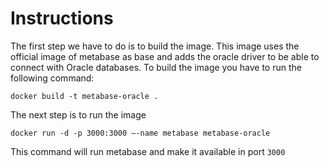 # Instructions
The first step we have to do is to build the image. This image uses the official image of metabase as base and adds the oracle driver to be able to connect with Oracle databases.
To build the image you have to run the following command:

`docker build -t metabase-oracle .`

The next step is to run the image

`docker run -d -p 3000:3000 –-name metabase metabase-oracle`

This command will run metabase and make it available in port `3000`
